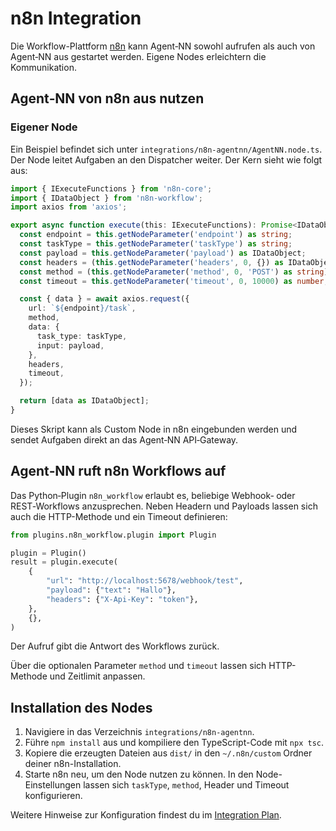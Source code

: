 # n8n Integration

Die Workflow-Plattform [n8n](https://n8n.io/) kann Agent‑NN sowohl aufrufen als auch von Agent‑NN aus gestartet werden. Eigene Nodes erleichtern die Kommunikation.

## Agent‑NN von n8n aus nutzen

### Eigener Node

Ein Beispiel befindet sich unter `integrations/n8n-agentnn/AgentNN.node.ts`. Der Node leitet Aufgaben an den Dispatcher weiter. Der Kern sieht wie folgt aus:

```ts
import { IExecuteFunctions } from 'n8n-core';
import { IDataObject } from 'n8n-workflow';
import axios from 'axios';

export async function execute(this: IExecuteFunctions): Promise<IDataObject[]> {
  const endpoint = this.getNodeParameter('endpoint') as string;
  const taskType = this.getNodeParameter('taskType') as string;
  const payload = this.getNodeParameter('payload') as IDataObject;
  const headers = (this.getNodeParameter('headers', 0, {}) as IDataObject) || {};
  const method = (this.getNodeParameter('method', 0, 'POST') as string).toUpperCase();
  const timeout = this.getNodeParameter('timeout', 0, 10000) as number;

  const { data } = await axios.request({
    url: `${endpoint}/task`,
    method,
    data: {
      task_type: taskType,
      input: payload,
    },
    headers,
    timeout,
  });

  return [data as IDataObject];
}
```

Dieses Skript kann als Custom Node in n8n eingebunden werden und sendet Aufgaben direkt an das Agent‑NN API‑Gateway.

## Agent‑NN ruft n8n Workflows auf

Das Python‑Plugin `n8n_workflow` erlaubt es, beliebige Webhook‑ oder REST‑Workflows anzusprechen. Neben Headern und Payloads lassen sich auch die HTTP-Methode und ein Timeout definieren:

```python
from plugins.n8n_workflow.plugin import Plugin

plugin = Plugin()
result = plugin.execute(
    {
        "url": "http://localhost:5678/webhook/test",
        "payload": {"text": "Hallo"},
        "headers": {"X-Api-Key": "token"},
    },
    {},
)
```

Der Aufruf gibt die Antwort des Workflows zurück.

Über die optionalen Parameter `method` und `timeout` lassen sich HTTP-Methode und Zeitlimit anpassen.

## Installation des Nodes

1. Navigiere in das Verzeichnis `integrations/n8n-agentnn`.
2. Führe `npm install` aus und kompiliere den TypeScript-Code mit `npx tsc`.
3. Kopiere die erzeugten Dateien aus `dist/` in den `~/.n8n/custom` Ordner deiner n8n-Installation.
4. Starte n8n neu, um den Node nutzen zu können. In den Node-Einstellungen lassen sich `taskType`, `method`, Header und Timeout konfigurieren.

Weitere Hinweise zur Konfiguration findest du im [Integration Plan](full_integration_plan.md).

